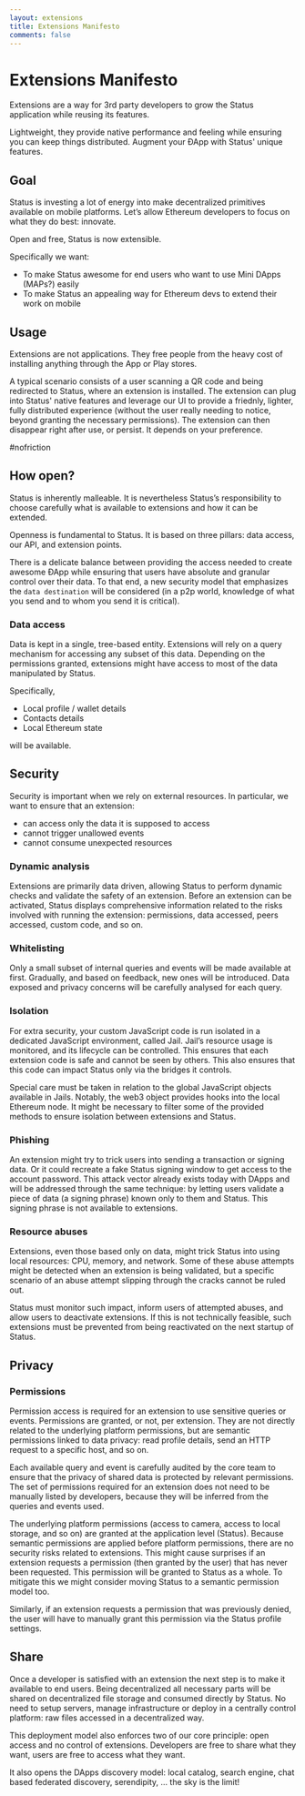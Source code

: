 ```yaml
---
layout: extensions
title: Extensions Manifesto
comments: false
---
```


# Extensions Manifesto

Extensions are a way for 3rd party developers to grow the Status application while reusing its features.

Lightweight, they provide native performance and feeling while ensuring you can keep things distributed. Augment your ÐApp with Status' unique features.

## Goal

Status is investing a lot of energy into make decentralized primitives available on mobile platforms. Let’s allow Ethereum developers to focus on what they do best: innovate. 

Open and free, Status is now extensible. 

Specifically we want:
* To make Status awesome for end users who want to use Mini DApps (MAPs?) easily
* To make Status an appealing way for Ethereum devs to extend their work on mobile

## Usage

Extensions are not applications. They free people from the heavy cost of installing anything through the App or Play stores.

A typical scenario consists of a user scanning a QR code and being redirected to Status, where an extension is installed. The extension can plug into Status' native features and leverage our UI to provide a friednly, lighter, fully distributed experience (without the user really needing to notice, beyond granting the necessary permissions). The extension can then disappear right after use, or persist. It depends on your preference.

#nofriction

## How open?

Status is inherently malleable. It is nevertheless Status’s responsibility to choose carefully what is available to extensions and how it can be extended.

Openness is fundamental to Status. It is based on three pillars: data access, our API, and extension points.

There is a delicate balance between providing the access needed to create awesome ÐApp while ensuring that users have absolute and granular control over their data. To that end, a new security model that emphasizes the `data destination` will be considered (in a p2p world, knowledge of what you send and to whom you send it is critical). 

### Data access

Data is kept in a single, tree-based entity. Extensions will rely on a query mechanism for accessing any subset of this data. Depending on the permissions granted, extensions might have access to most of the data manipulated by Status.

Specifically,

* Local profile / wallet details
* Contacts details
* Local Ethereum state

will be available.

## Security 

Security is important when we rely on external resources. In particular, we want to ensure that an extension:

* can access only the data it is supposed to access
* cannot trigger unallowed events
* cannot consume unexpected resources 

### Dynamic analysis

Extensions are primarily data driven, allowing Status to perform dynamic checks and validate the safety of an extension. Before an extension can be activated, Status displays comprehensive information related to the risks involved with running the extension: permissions, data accessed, peers accessed, custom code, and so on. 

### Whitelisting

Only a small subset of internal queries and events will be made available at first. Gradually, and based on feedback, new ones will be introduced. Data exposed and privacy concerns will be carefully analysed for each query.

### Isolation

For extra security, your custom JavaScript code is run isolated in a dedicated JavaScript environment, called Jail. Jail’s resource usage is monitored, and its lifecycle can be controlled. This ensures that each extension code is safe and cannot be seen by others. This also ensures that this code can impact Status only via the bridges it controls.

Special care must be taken in relation to the global JavaScript objects available in Jails. Notably, the web3 object provides hooks into the local Ethereum node. It might be necessary to filter some of the provided methods to ensure isolation between extensions and Status.

### Phishing

An extension might try to trick users into sending a transaction or signing data. Or it could recreate a fake Status signing window to get access to the account password. This attack vector already exists today with DApps and will be addressed through the same technique: by letting users validate a piece of data (a signing phrase) known only to them and Status. This signing phrase is not available to extensions.

### Resource abuses

Extensions, even those based only on data, might trick Status into using local resources: CPU, memory, and network. Some of these abuse attempts might be detected when an extension is being validated, but a specific scenario of an abuse attempt slipping through the cracks cannot be ruled out.

Status must monitor such impact, inform users of attempted abuses, and allow users to deactivate extensions. If this is not technically feasible, such extensions must be prevented from being reactivated on the next startup of Status.

## Privacy

### Permissions

Permission access is required for an extension to use sensitive queries or events. Permissions are granted, or not, per extension. They are not directly related to the underlying platform permissions, but are semantic permissions linked to data privacy: read profile details, send an HTTP request to a specific host, and so on.

Each available query and event is carefully audited by the core team to ensure that the privacy of shared data is protected by relevant permissions. The set of permissions required for an extension does not need to be manually listed by developers, because they will be inferred from the queries and events used.

The underlying platform permissions (access to camera, access to local storage, and so on) are granted at the application level (Status). Because semantic permissions are applied before platform permissions, there are no security risks related to extensions. This might cause surprises if an extension requests a permission (then granted by the user) that has never been requested. This permission will be granted to Status as a whole. To mitigate this we might consider moving Status to a semantic permission model too.

Similarly, if an extension requests a permission that was previously denied, the user will have to manually grant this permission via the Status profile settings.

## Share

Once a developer is satisfied with an extension the next step is to make it available to end users. Being decentralized all necessary parts will be shared on decentralized file storage and consumed directly by Status.
No need to setup servers, manage infrastructure or deploy in a centrally control platform: raw files accessed in a decentralized way.

This deployment model also enforces two of our core principle: open access and no control of extensions. Developers are free to share what they want, users are free to access what they want.

It also opens the DApps discovery model: local catalog, search engine, chat based federated discovery, serendipity, … the sky is the limit! 
